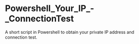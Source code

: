# Powershell_Your_IP_-_ConnectionTest
A short script in Powershell to obtain your private IP address and connection test.
